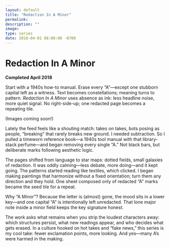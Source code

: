 ```yaml
---
layout: default
title: "Redaction In A Minor"
permalink: 
description: ""
image: 
type: series  
date: 2018-04-01 08:00:00 -0700
---
```


# Redaction In A Minor  
**Completed April 2018**  

Start with a 1940s how-to manual. Erase every “A”—except one stubborn capital left as a witness. Text becomes constellations; meaning turns to pattern. *Redaction In A Minor* uses absence as ink: less headline noise, more quiet signal. No right-side-up; one redacted page becomes a repeating tile.   

(Images coming soon!)

Lately the feed feels like a shouting match: takes on takes, bots posing as people, “breaking” that rarely breaks new ground. I needed subtraction. So I pulled a timeworn reference book—a 1940s tool manual with that library-stack perfume—and began removing every single “A.” Not black bars, but deliberate marks following aesthetic logic.  

The pages shifted from language to star maps: dotted fields, small galaxies of redaction. It was oddly calming—less debate, more doing—and it kept going. The patterns started reading like textiles, which clicked. I began making paintings that harmonize without a fixed orientation; turn them any direction and they hold. One sheet composed only of redacted “A” marks became the seed tile for a repeat.  

Why “A Minor”? Because the letter is (almost) gone, the mood sits in a lower key—and one capital “A” is intentionally left unredacted. That lone major note inside a minor field keeps the key signature honest.  

The work asks what remains when you strip the loudest characters away: which structures persist, what new readings appear, and who decides what gets erased. In a culture hooked on hot takes and “fake news,” this series is my cool take: fewer exclamation points, more looking. And yes—many A’s were harmed in the making.  
